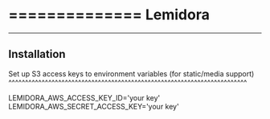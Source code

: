 ==============
Lemidora
==============


-----------------
Installation
-----------------

Set up S3 access keys to environment variables (for static/media support)
^^^^^^^^^^^^^^^^^^^^^^^^^^^^^^^^^^^^^^^^^^^^^^^^^^^^^^^^^^^^^^^^^^^^^^^^

LEMIDORA_AWS_ACCESS_KEY_ID='your key'
LEMIDORA_AWS_SECRET_ACCESS_KEY='your key'